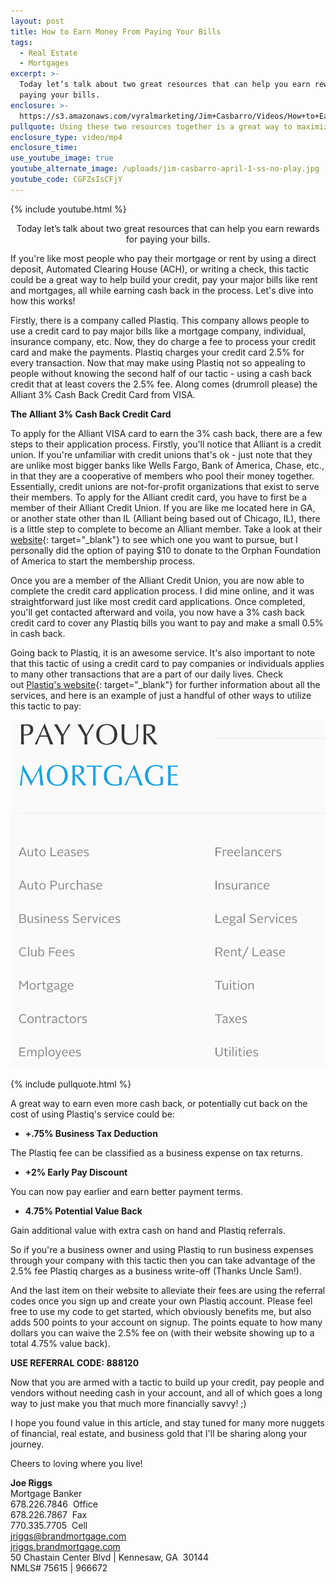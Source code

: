 ```yaml
---
layout: post
title: How to Earn Money From Paying Your Bills
tags:
  - Real Estate
  - Mortgages
excerpt: >-
  Today let’s talk about two great resources that can help you earn rewards for
  paying your bills.
enclosure: >-
  https://s3.amazonaws.com/vyralmarketing/Jim+Casbarro/Videos/How+to+Earn+Money+From+Paying+Your+Bills+(1).mp4
pullquote: Using these two resources together is a great way to maximize your earnings.
enclosure_type: video/mp4
enclosure_time:
use_youtube_image: true
youtube_alternate_image: /uploads/jim-casbarro-april-1-ss-no-play.jpg
youtube_code: CGFZsIsCFjY
---
```


{% include youtube.html %}

<center>Today let’s talk about two great resources that can help you earn rewards for paying your bills.</center>

If you're like most people who pay their mortgage or rent by using a direct deposit, Automated Clearing House (ACH), or writing a check, this tactic could be a great way to help build your credit, pay your major bills like rent and mortgages, all while earning cash back in the process. Let's dive into how this works!

Firstly, there is a company called Plastiq. This company allows people to use a credit card to pay major bills like a mortgage company, individual, insurance company, etc. Now, they do charge a fee to process your credit card and make the payments. Plastiq charges your credit card 2.5% for every transaction. Now that may make using Plastiq not so appealing to people without knowing the second half of our tactic - using a cash back credit that at least covers the 2.5% fee. Along comes (drumroll please) the Alliant 3% Cash Back Credit Card from VISA.

**The Alliant 3% Cash Back Credit Card**

To apply for the Alliant VISA card to earn the 3% cash back, there are a few steps to their application process. Firstly, you'll notice that Alliant is a credit union. If you're unfamiliar with credit unions that's ok - just note that they are unlike most bigger banks like Wells Fargo, Bank of America, Chase, etc., in that they are a cooperative of members who pool their money together. Essentially, credit unions are not-for-profit organizations that exist to serve their members. To apply for the Alliant credit card, you have to first be a member of their Alliant Credit Union. If you are like me located here in GA, or another state other than IL (Alliant being based out of Chicago, IL), there is a little step to complete to become an Alliant member. Take a look at their [website](http://www.alliantcreditunion.org/){: target="_blank"}&nbsp;to see which one you want to pursue, but I personally did the option of paying $10 to donate to the Orphan Foundation of America to start the membership process.

Once you are a member of the Alliant Credit Union, you are now able to complete the credit card application process. I did mine online, and it was straightforward just like most credit card applications. Once completed, you'll get contacted afterward and voila, you now have a 3% cash back credit card to cover any Plastiq bills you want to pay and make a small 0.5% in cash back.

Going back to Plastiq, it is an awesome service. It's also important to note that this tactic of using a credit card to pay companies or individuals applies to many other transactions that are a part of our daily lives. Check out&nbsp;[Plastiq's website](https://www.plastiq.com/){: target="_blank"} for further information about all the services, and here is an example of just a handful of other ways to utilize this tactic to pay:

![](/uploads/unnamed.png)

{% include pullquote.html %}

A great way to earn even more cash back, or potentially cut back on the cost of using Plastiq's service could be:

* **+.75% Business Tax Deduction**

The Plastiq fee can be classified as a business expense on tax returns.

* **+2% Early Pay Discount**

You can now pay earlier and earn better payment terms.

* **4.75% Potential Value Back**

Gain additional value with extra cash on hand and Plastiq referrals.

So if you're a business owner and using Plastiq to run business expenses through your company with this tactic then you can take advantage of the 2.5% fee Plastiq charges as a business write-off (Thanks Uncle Sam!).

And the last item on their website to alleviate their fees are using the referral codes once you sign up and create your own Plastiq account. Please feel free to use my code to get started, which obviously benefits me, but also adds 500 points to your account on signup. The points equate to how many dollars you can waive the 2.5% fee on (with their website showing up to a total 4.75% value back).

**USE REFERRAL CODE: 888120**

Now that you are armed with a tactic to build up your credit, pay people and vendors without needing cash in your account, and all of which goes a long way to just make you that much more financially savvy! ;)

I hope you found value in this article, and stay tuned for many more nuggets of financial, real estate, and business gold that I'll be sharing along your journey.&nbsp;

Cheers to loving where you live!

**Joe Riggs**<br>Mortgage Banker<br>678.226.7846 &nbsp;Office<br>678.226.7867 &nbsp;Fax<br>770.335.7705 &nbsp;Cell<br>jriggs@brandmortgage.com<br>[jriggs.brandmortgage.com](http://brandmortgage.com/mortgage-bankers/joe-riggs/)&nbsp;<br>50 Chastain Center Blvd | Kennesaw, GA &nbsp;30144<br>NMLS# 75615 | 966672